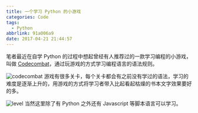 ```yaml
---
title: 一个学习 Python 的小游戏
categories: Code
tags:
  - Python
abbrlink: 91a006a9
date: 2017-04-21 21:44:57
---
```

笔者最近在自学 Python 的过程中想起曾经有人推荐过的一款学习编程的小游戏，叫做 [Codecombat](https://cn.codecombat.com)，通过玩游戏的方式学习编程语言的语法规则。
<!--more-->
![codecombat](https://blogpic.skyhive.tech/pic%2Fcodecombat.png)
游戏有很多关卡，每个关卡都会有之前没有学过的语法，学习的难度是逐渐上升的，用游戏的方式将学习者带入比起看起枯燥的书本文字效果要好的多。

![level](https://blogpic.skyhive.tech/pic%2Flevel.png)
当然这里除了有 Python 之外还有 Javascript 等脚本语言可以学习。
